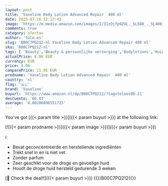 ```yaml
---
layout: post
title: 'Vaseline Body Lotion Advanced Repair  400 ml'
date: 2025-07-16 12:12:43
image: 'https://m.media-amazon.com/images/I/31zOjfp9ZOL._SL500_._SL400_.jpg'
comments: true
category: ofertas
author: 'tole.es'
slug: 'B00C7PQ212-nl Vaseline Body Lotion Advanced Repair 400 ml'
sku: 'B00C7PQ212-nl'
tags: [ 'Beauty','Beauty & persoonlijke verzorging','Bodylotions','Huidverzorging','Lichaamverzorgingsproducten','Vochtinbrengende middelen voor lichaam','vaseline','🇳🇱', ]
actualPrice: 4.06 EUR
currency: EUR
price: 4.06
comparePrice: 11.95 EUR
prodname: 'Vaseline Body Lotion Advanced Repair  400 ml'
country: 'nl'
flag: '🇳🇱'
brand: 'Vaseline'
buyurl: 'https://www.amazon.nl/dp/B00C7PQ212/?tag=tolees0b-21'
descuento: '66.03'
average: '4.08206896551725'
---
```


You've got [{{< param title >}}]({{< param buyurl >}}) at the following link:

[![{{< param prodname >}}]({{< param image >}})]({{< param buyurl >}})

ℹ️:

- Bevat geconcentreerde en herstellende ingrediënten
- Trekt snel in en is niet vet
- Zonder parfum
- Zeer geschikt voor de droge en gevoelige huid
- Houdt de droge huid hersteld gedurende 3 weken

[🛒 Check the deal!!]({{< param buyurl >}})
{{<world>}}B00C7PQ212{{</world>}}
